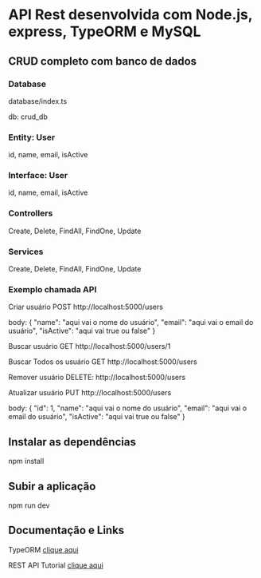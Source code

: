 # API Rest desenvolvida com Node.js, express, TypeORM e MySQL

## CRUD completo com banco de dados

### Database

database/index.ts

db: crud_db

### Entity: User

id, name, email, isActive

### Interface: User

id, name, email, isActive

### Controllers

Create, Delete, FindAll, FindOne, Update

### Services

Create, Delete, FindAll, FindOne, Update

### Exemplo chamada API

Criar usuário
POST http://localhost:5000/users

body: {
  "name": "aqui vai o nome do usuário",
  "email": "aqui vai o email do usuário",
  "isActive": "aqui vai true ou false"
}

Buscar usuário
GET http://localhost:5000/users/1

Buscar Todos os usuário
GET http://localhost:5000/users

Remover usuário
DELETE: http://localhost:5000/users

Atualizar usuário
PUT http://localhost:5000/users

body: {
  "id": 1,
  "name": "aqui vai o nome do usuário",
  "email": "aqui vai o email do usuário",
  "isActive": "aqui vai true ou false"
}

## Instalar as dependências

npm install

## Subir a aplicação

npm run dev

## Documentação e Links 

TypeORM
[clique aqui](https://typeorm.io/readme#step-by-step-guide)

REST API Tutorial
[clique aqui](https://www.restapitutorial.com/lessons/httpmethods.html)